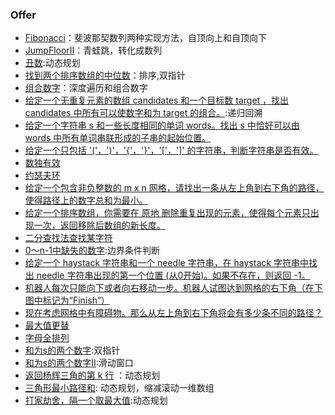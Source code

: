 ### Offer 
+ [Fibonacci](https://github.com/jikwjjw/Java_Mask/blob/SwordOffice/Fibonacci.java)：斐波那契数列两种实现方法，自顶向上和自顶向下
+ [JumpFloorII](https://github.com/jikwjjw/Java_Mask/blob/SwordOffice/JumpFloorII.java)：青蛙跳，转化成数列
+ [丑数](https://github.com/jikwjjw/Java_Mask_LetCode/blob/SwordOffice/NthUglyNumber.class):动态规划
+ [找到两个排序数组的中位数](https://github.com/jikwjjw/Java_Mask_LetCode/blob/SwordOffice/%E6%89%BE%E5%88%B0%E4%B8%A4%E4%B8%AA%E6%8E%92%E5%BA%8F%E6%95%B0%E7%BB%84%E7%9A%84%E4%B8%AD%E4%BD%8D%E6%95%B0/FMSA.java)：排序,双指针
+ [组合数字](https://github.com/jikwjjw/Java_Mask_LetCode/blob/SwordOffice/%E6%B7%B1%E5%BA%A6%E9%81%8D%E5%8E%86%E5%92%8C%E7%BB%84%E5%90%88%E6%95%B0%E5%AD%97/LetterCombinations.java)：深度遍历和组合数字
+ [ 给定一个无重复元素的数组 candidates 和一个目标数 target ，找出 candidates 中所有可以使数字和为 target 的组合。](https://github.com/jikwjjw/Java_Mask_LetCode/blob/SwordOffice/CombinationSum.java):递归回溯
+ [给定一个字符串 s 和一些长度相同的单词 words。找出 s 中恰好可以由 words 中所有单词串联形成的子串的起始位置。](https://github.com/jikwjjw/Java_Mask_LetCode/blob/SwordOffice/FindSubstring.java)
+ [给定一个只包括 '('，')'，'{'，'}'，'['，']' 的字符串，判断字符串是否有效。](https://github.com/jikwjjw/Java_Mask_LetCode/blob/SwordOffice/IsValid.java)
+ [数独有效](https://github.com/jikwjjw/Java_Mask_LetCode/blob/SwordOffice/IsValidSudoku.java)
+ [约瑟夫环](https://github.com/jikwjjw/Java_Mask_LetCode/blob/SwordOffice/Joseph.java)
+ [给定一个包含非负整数的 m x n 网格，请找出一条从左上角到右下角的路径，使得路径上的数字总和为最小。](https://github.com/jikwjjw/Java_Mask_LetCode/blob/SwordOffice/MinPathSum.java)
+ [给定一个排序数组，你需要在 原地 删除重复出现的元素，使得每个元素只出现一次，返回移除后数组的新长度。](https://github.com/jikwjjw/Java_Mask_LetCode/blob/SwordOffice/RemoveDuplicates.java)
+ [二分查找法查找某字符](https://github.com/jikwjjw/Java_Mask_LetCode/blob/SwordOffice/Search.java)
+ [0～n-1中缺失的数字](https://github.com/jikwjjw/Java_Mask_LetCode/blob/SwordOffice/SearchII.java):边界条件判断
+ [给定一个 haystack 字符串和一个 needle 字符串，在 haystack 字符串中找出 needle 字符串出现的第一个位置 (从0开始)。如果不存在，则返回  -1。
](https://github.com/jikwjjw/Java_Mask_LetCode/blob/SwordOffice/StrStr.java)
+ [机器人每次只能向下或者向右移动一步。机器人试图达到网格的右下角（在下图中标记为“Finish”）](https://github.com/jikwjjw/Java_Mask_LetCode/blob/SwordOffice/UniquePaths.java)
+ [现在考虑网格中有障碍物。那么从左上角到右下角将会有多少条不同的路径？](https://github.com/jikwjjw/Java_Mask_LetCode/blob/SwordOffice/UniquePathsWithObstacles.java)
+ [最大值更替](https://github.com/jikwjjw/Java_Mask_LetCode/blob/SwordOffice/maxSubArray.class)
+ [字母全排列](https://github.com/jikwjjw/Java_Mask_LetCode/blob/SwordOffice/%E5%85%A8%E6%8E%92%E5%88%97.java)
+ [和为s的两个数字](https://github.com/jikwjjw/Java_Mask_LetCode/blob/SwordOffice/twoSum.java):双指针
+ [和为s的两个数字II](https://github.com/jikwjjw/Java_Mask_LetCode/blob/SwordOffice/FindContinuousSequence.java):滑动窗口
+ [返回杨辉三角的第 k 行](https://github.com/jikwjjw/Java_Mask_LetCode/blob/SwordOffice/GetRow.java) ：动态规划
+ [三角形最小路径和](https://github.com/jikwjjw/Java_Mask_LetCode/blob/SwordOffice/MinimumTotal.java): 动态规划，缩减滚动一维数组
+ [打家劫舍，隔一个取最大值](https://github.com/jikwjjw/Java_Mask_LetCode/blob/SwordOffice/Rob.java):动态规划
